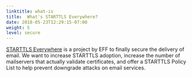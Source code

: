 ```yaml
---
linktitle: what-is
title:  What's STARTTLS Everywhere?
date: 2018-05-23T12:29:15-07:00
weight: 5
level: secure
---
```


[STARTTLS Everywhere](/about) is a project by EFF to finally secure the delivery of email. We want to increase STARTTLS adoption, increase the number of mailservers that actually validate certificates, and offer a STARTTLS Policy List to help prevent downgrade attacks on email services.
